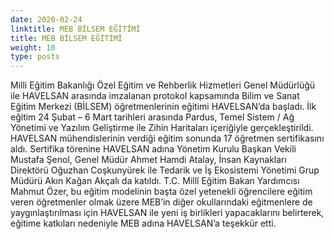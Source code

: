 ```yaml
---
date: 2020-02-24
linktitle: MEB BİLSEM EĞİTİMİ
title: MEB BİLSEM EĞİTİMİ
weight: 10
type: posts
---
```


Milli Eğitim Bakanlığı Özel Eğitim ve Rehberlik Hizmetleri Genel Müdürlüğü ile HAVELSAN arasında imzalanan protokol kapsamında Bilim ve Sanat Eğitim Merkezi (BİLSEM) öğretmenlerinin eğitimi HAVELSAN’da başladı.
İlk eğitim 24 Şubat – 6 Mart tarihleri arasında Pardus, Temel Sistem / Ağ Yönetimi ve Yazılım Geliştirme ile Zihin Haritaları içeriğiyle gerçekleştirildi. HAVELSAN mühendislerinin verdiği eğitim sonunda 17 öğretmen sertifikasını aldı.
Sertifika törenine HAVELSAN adına Yönetim Kurulu Başkan Vekili Mustafa Şenol, Genel Müdür Ahmet Hamdi Atalay, İnsan Kaynakları Direktörü Oğuzhan Coşkunyürek ile Tedarik ve İş Ekosistemi Yönetimi Grup Müdürü Akın Kağan Akçalı da katıldı.
T.C. Millî Eğitim Bakan Yardımcısı Mahmut Özer, bu eğitim modelinin başta özel yetenekli öğrencilere eğitim veren öğretmenler olmak üzere MEB’in diğer okullarındaki eğitmenlere de yaygınlaştırılması için HAVELSAN ile yeni iş birlikleri yapacaklarını belirterek, eğitime katkıları nedeniyle MEB adına HAVELSAN’a teşekkür etti.